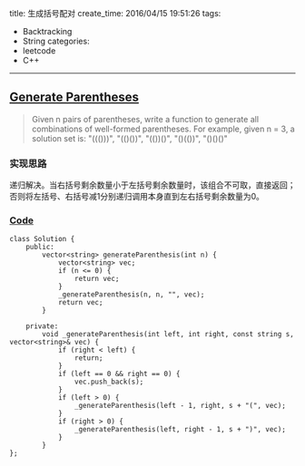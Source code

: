 title: 生成括号配对
create_time: 2016/04/15 19:51:26
tags:
- Backtracking
- String
categories:
- leetcode
- C++

---
## [Generate Parentheses](https://leetcode.com/problems/generate-parentheses/)
> Given n pairs of parentheses, write a function to generate all combinations of well-formed parentheses.
> For example, given n = 3, a solution set is:
> "((()))", "(()())", "(())()", "()(())", "()()()"

### 实现思路
递归解决。当右括号剩余数量小于左括号剩余数量时，该组合不可取，直接返回；否则将左括号、右括号减1分别递归调用本身直到左右括号剩余数量为0。

### [Code](https://github.com/Finalcheat/leetcode/blob/master/src/Generate-Parentheses.cpp)
```
class Solution {
    public:
        vector<string> generateParenthesis(int n) {
            vector<string> vec;
            if (n <= 0) {
                return vec;
            }
            _generateParenthesis(n, n, "", vec);
            return vec;
        }

    private:
        void _generateParenthesis(int left, int right, const string s, vector<string>& vec) {
            if (right < left) {
                return;
            }
            if (left == 0 && right == 0) {
                vec.push_back(s);
            }
            if (left > 0) {
                _generateParenthesis(left - 1, right, s + "(", vec);
            }
            if (right > 0) {
                _generateParenthesis(left, right - 1, s + ")", vec);
            }
        }
};
```
